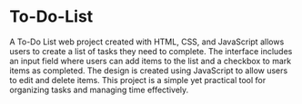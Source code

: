 # To-Do-List

A To-Do List web project created with HTML, CSS, and JavaScript allows users to create a list of tasks they need to complete.
The interface includes an input field where users can add items to the list and a checkbox to mark items as completed.
The design is created using JavaScript to allow users to edit and delete items.
This project is a simple yet practical tool for organizing tasks and managing time effectively.

